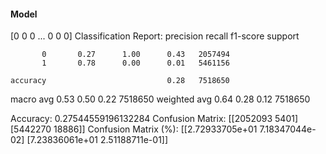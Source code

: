 #### Model
[0 0 0 ... 0 0 0]
Classification Report:
              precision    recall  f1-score   support

           0       0.27      1.00      0.43   2057494
           1       0.78      0.00      0.01   5461156

    accuracy                           0.28   7518650
   macro avg       0.53      0.50      0.22   7518650
weighted avg       0.64      0.28      0.12   7518650

Accuracy: 0.27544559196132284
Confusion Matrix:
[[2052093    5401]
 [5442270   18886]]
Confusion Matrix (%):
[[2.72933705e+01 7.18347044e-02]
 [7.23836061e+01 2.51188711e-01]]
